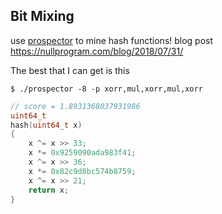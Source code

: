 ## Bit Mixing

use [prospector](https://github.com/skeeto/hash-prospector) to mine hash functions! blog post https://nullprogram.com/blog/2018/07/31/

The best that I can get is this

```console
$ ./prospector -8 -p xorr,mul,xorr,mul,xorr
```
```c
// score = 1.8931368037931986
uint64_t
hash(uint64_t x)
{
    x ^= x >> 33;
    x *= 0x9259090ada983f41;
    x ^= x >> 36;
    x *= 0x82c9d8bc574b8759;
    x ^= x >> 21;
    return x;
}
```

